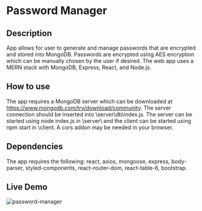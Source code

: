 # Password Manager

## Description
 App allows for user to generate and manage passwords that are encrypted and stored into MongoDB. Passwords are encrypted using AES encryption which can be manually chosen by the user if desired. The web app uses a MERN stack with MongoDB, Express, React, and Node.js.
 
## How to use
 The app requires a MongoDB server which can be downloaded at https://www.mongodb.com/try/download/community. The server connection should be inserted into \server\db\index.js. The server can be started using node index.js in \server\ and the client can be started using npm start in \client\. A cors addon may be needed in your browser.
 
## Dependencies
 The app requires the following: react, axios, mongoose, express, body-parser, styled-components, react-router-dom, react-table-6, bootstrap.
 
## Live Demo
![password-manager](https://user-images.githubusercontent.com/49249379/130858917-4cdde4bc-e331-46f1-961d-46cfc5a56032.gif)


  
